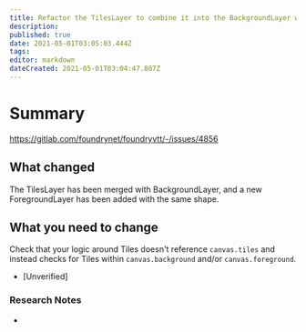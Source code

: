 ```yaml
---
title: Refactor the TilesLayer to combine it into the BackgroundLayer which contains Tile objects for a single vertical cross-section of the Scene alongside a background image which fills the Scene canvas.
description: 
published: true
date: 2021-05-01T03:05:03.444Z
tags: 
editor: markdown
dateCreated: 2021-05-01T03:04:47.807Z
---
```


# Summary
https://gitlab.com/foundrynet/foundryvtt/-/issues/4856

## What changed

The TilesLayer has been merged with BackgroundLayer, and a new ForegroundLayer has been added with the same shape.

## What you need to change

Check that your logic around Tiles doesn't reference `canvas.tiles` and instead checks for Tiles within `canvas.background` and/or `canvas.foreground`.

* [Unverified] 

### Research Notes

*